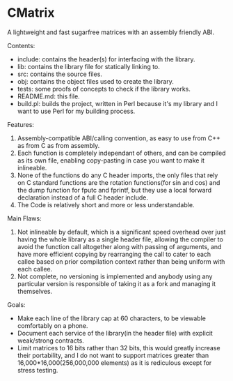 # CMatrix

A lightweight and fast sugarfree matrices with an assembly friendly ABI.

Contents:
- include: contains the header(s) for interfacing with the library.
- lib: contains the library file for statically linking to.
- src: contains the source files.
- obj: contains the object files used to create the library.
- tests: some proofs of concepts to check if the library works.
- README.md: this file.
- build.pl: builds the project, written in Perl because it's my library and I want to use Perl for my building process.

Features:
1. Assembly-compatible ABI/calling convention, as easy to use from C++ as from C as from assembly.
2. Each function is completely independant of others, and can be compiled as its own file, enabling copy-pasting in case you want to make it inlineable.
3. None of the functions do any C header imports, the only files that rely on C standard functions are the rotation functions(for sin and cos) and the dump function for fputc and fprintf, but they use a local forward declaration instead of a full C header include.
4. The Code is relatively short and more or less understandable.

Main Flaws: 
1. Not inlineable by default, which is a significant speed overhead over just having the whole library as a single header file,
   allowing the compiler to avoid the function call altogether along with passing of arguments, and have more efficient copying by
   rearranging the call to cater to each callee based on prior compilation context rather than being uniform with each callee. 
2. Not complete, no versioning is implemented and anybody using any particular version is responsible of taking it as a fork and managing
    it themselves.
    
Goals: 
- Make each line of the library cap at 60 characters, to be viewable comfortably on a phone.
- Document each service of the library(in the header file) with explicit weak/strong contracts.
- Limit matrices to 16 bits rather than 32 bits, this would greatly increase their portability,
    and I do not want to support matrices greater than 16,000*16,000(256,000,000 elements)
    as it is rediculous except for stress testing.
